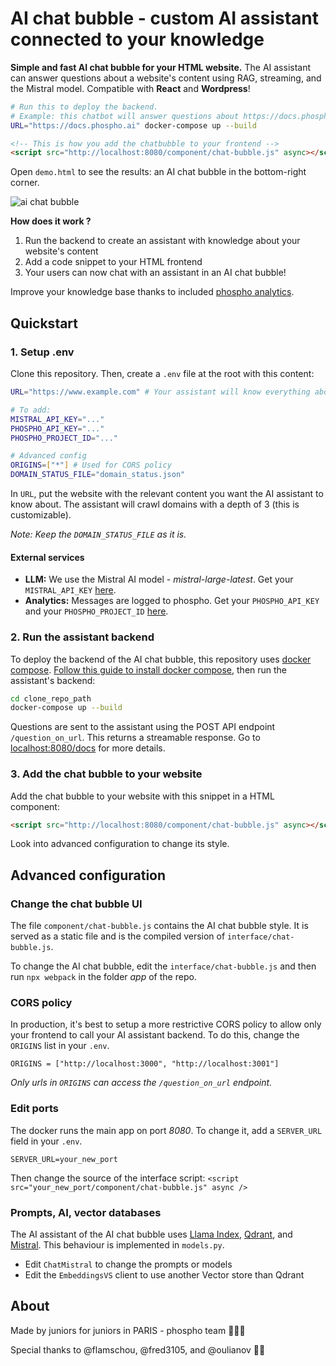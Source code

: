 # AI chat bubble - custom AI assistant connected to your knowledge

**Simple and fast AI chat bubble for your HTML website.** The AI assistant can answer questions about a website's content using RAG, streaming, and the Mistral model. Compatible with **React** and **Wordpress**!

```bash
# Run this to deploy the backend.
# Example: this chatbot will answer questions about https://docs.phospho.ai
URL="https://docs.phospho.ai" docker-compose up --build
```

```html
<!-- This is how you add the chatbubble to your frontend -->
<script src="http://localhost:8080/component/chat-bubble.js" async></script>
```

Open `demo.html` to see the results: an AI chat bubble in the bottom-right corner.

![ai chat bubble](https://github.com/user-attachments/assets/32a5172a-017e-41ac-a59b-c9940e541380)

**How does it work ?**

1. Run the backend to create an assistant with knowledge about your website's content
2. Add a code snippet to your HTML frontend
3. Your users can now chat with an assistant in an AI chat bubble!

Improve your knowledge base thanks to included [phospho analytics](https://phospho.ai).

## Quickstart

### 1. Setup .env

Clone this repository. Then, create a `.env` file at the root with this content:

```bash
URL="https://www.example.com" # Your assistant will know everything about this URL

# To add:
MISTRAL_API_KEY="..."
PHOSPHO_API_KEY="..."
PHOSPHO_PROJECT_ID="..."

# Advanced config
ORIGINS=["*"] # Used for CORS policy
DOMAIN_STATUS_FILE="domain_status.json"
```

In `URL`, put the website with the relevant content you want the AI assistant to know about.
The assistant will crawl domains with a depth of 3 (this is customizable).

_Note: Keep the `DOMAIN_STATUS_FILE` as it is._

#### External services

- **LLM:** We use the Mistral AI model - _mistral-large-latest_. Get your `MISTRAL_API_KEY` [here](https://mistral.ai).
- **Analytics:** Messages are logged to phospho. Get your `PHOSPHO_API_KEY` and your `PHOSPHO_PROJECT_ID` [here](https://platform.phospho.ai).

### 2. Run the assistant backend

To deploy the backend of the AI chat bubble, this repository uses [docker compose](https://docs.docker.com/compose/). [Follow this guide to install docker compose](https://docs.docker.com/compose/install/), then run the assistant's backend:

```bash
cd clone_repo_path
docker-compose up --build
```

Questions are sent to the assistant using the POST API endpoint `/question_on_url`. This returns a streamable response. Go to [localhost:8080/docs](localhost:8080/docs) for more details.

### 3. Add the chat bubble to your website

Add the chat bubble to your website with this snippet in a HTML component:

```html
<script src="http://localhost:8080/component/chat-bubble.js" async></script>
```

Look into advanced configuration to change its style.

## Advanced configuration

### Change the chat bubble UI

The file `component/chat-bubble.js` contains the AI chat bubble style. It is served as a static file and is the compiled version of `interface/chat-bubble.js`.

To change the AI chat bubble, edit the `interface/chat-bubble.js` and then run `npx webpack` in the folder _app_ of the repo.

### CORS policy

In production, it's best to setup a more restrictive CORS policy to allow only your frontend to call your AI assistant backend. To do this, change the `ORIGINS` list in your `.env`.

```
ORIGINS = ["http://localhost:3000", "http://localhost:3001"]
```

_Only urls in `ORIGINS` can access the `/question_on_url` endpoint._

### Edit ports

The docker runs the main app on port _8080_. To change it, add a `SERVER_URL` field in your `.env`.

```
SERVER_URL=your_new_port
```

Then change the source of the interface script: `<script src="your_new_port/component/chat-bubble.js" async />`

### Prompts, AI, vector databases

The AI assistant of the AI chat bubble uses [Llama Index](https://docs.llamaindex.ai/en/stable/), [Qdrant](https://qdrant.tech/documentation/), and [Mistral](https://docs.mistral.ai). This behaviour is implemented in `models.py`.

- Edit `ChatMistral` to change the prompts or models
- Edit the `EmbeddingsVS` client to use another Vector store than Qdrant

## About

Made by juniors for juniors in PARIS - phospho team 🥖🇫🇷

Special thanks to @flamschou, @fred3105, and @oulianov 🧪💚
